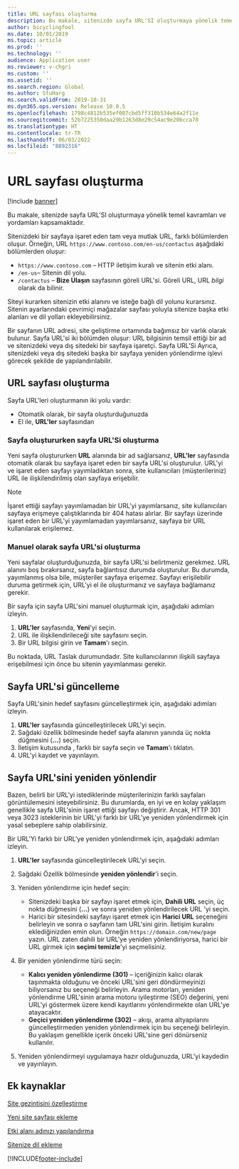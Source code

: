 ```yaml
---
title: URL sayfası oluşturma
description: Bu makale, sitenizde sayfa URL'SI oluşturmaya yönelik temel kavramları ve yordamları kapsamaktadır.
author: bicyclingfool
ms.date: 10/01/2019
ms.topic: article
ms.prod: ''
ms.technology: ''
audience: Application user
ms.reviewer: v-chgri
ms.custom: ''
ms.assetid: ''
ms.search.region: Global
ms.author: StuHarg
ms.search.validFrom: 2019-10-31
ms.dyn365.ops.version: Release 10.0.5
ms.openlocfilehash: 1798c4812b535ef007cbd5ff310b534e64a2f11e
ms.sourcegitcommit: 52b7225350daa29b1263d8e29c54ac9e20bcca70
ms.translationtype: HT
ms.contentlocale: tr-TR
ms.lasthandoff: 06/03/2022
ms.locfileid: "8892316"
---
```

# <a name="create-a-page-url"></a>URL sayfası oluşturma

[!include [banner](includes/banner.md)]

Bu makale, sitenizde sayfa URL'SI oluşturmaya yönelik temel kavramları ve yordamları kapsamaktadır.

Sitenizdeki bir sayfaya işaret eden tam veya mutlak URL, farklı bölümlerden oluşur. Örneğin, URL `https://www.contoso.com/en-us/contactus` aşağıdaki bölümlerden oluşur:

- `https://www.contoso.com` – HTTP iletişim kuralı ve sitenin etki alanı.
- `/en-us`– Sitenin dil yolu.
- `/contactus` – **Bize Ulaşın** sayfasının göreli URL'si. Göreli URL, URL *bilgi* olarak da bilinir.

Siteyi kurarken sitenizin etki alanını ve isteğe bağlı dil yolunu kurarsınız. Sitenin ayarlarındaki çevrimiçi mağazalar sayfası yoluyla sitenize başka etki alanları ve dil yolları ekleyebilirsiniz.

Bir sayfanın URL adresi, site geliştirme ortamında bağımsız bir varlık olarak bulunur. Sayfa URL'si iki bölümden oluşur: URL bilgisinin temsil ettiği bir ad ve sitenizdeki veya dış sitedeki bir sayfaya işaretçi. Sayfa URL'Si Ayrıca, sitenizdeki veya dış sitedeki başka bir sayfaya yeniden yönlendirme işlevi görecek şekilde de yapılandırılabilir.

## <a name="create-a-page-url"></a>URL sayfası oluşturma

Sayfa URL'leri oluşturmanın iki yolu vardır:

- Otomatik olarak, bir sayfa oluşturduğunuzda
- El ile, **URL'ler** sayfasından

### <a name="create-a-page-url-when-you-create-a-page"></a>Sayfa oluştururken sayfa URL'Si oluşturma

Yeni sayfa oluştururken **URL** alanında bir ad sağlarsanız, **URL'ler** sayfasında otomatik olarak bu sayfaya işaret eden bir sayfa URL'si oluşturulur. URL'yi ve işaret eden sayfayı yayımladıktan sonra, site kullanıcıları (müşterileriniz) URL ile ilişkilendirilmiş olan sayfaya erişebilir.

> [!NOTE]
> İşaret ettiği sayfayı yayımlamadan bir URL'yi yayımlarsanız, site kullanıcıları sayfaya erişmeye çalıştıklarında bir 404 hatası alırlar. Bir sayfayı üzerinde işaret eden bir URL'yi yayımlamadan yayımlarsanız, sayfaya bir URL kullanılarak erişilemez.

### <a name="manually-create-a-page-url"></a>Manuel olarak sayfa URL'si oluşturma

Yeni sayfalar oluşturduğunuzda, bir sayfa URL'si belirtmeniz gerekmez. URL alanını boş bırakırsanız, sayfa bağlantısız durumda oluşturulur. Bu durumda, yayımlanmış olsa bile, müşteriler sayfaya erişemez. Sayfayı erişilebilir duruma getirmek için, URL'yi el ile oluşturmanız ve sayfaya bağlamanız gerekir.

Bir sayfa için sayfa URL'sini manuel oluşturmak için, aşağıdaki adımları izleyin.

1. **URL'ler** sayfasında, **Yeni**'yi seçin.
1. URL ile ilişkilendirileceği site sayfasını seçin.
1. Bir URL bilgisi girin ve **Tamam**'ı seçin.

Bu noktada, URL Taslak durumundadır. Site kullanıcılarının ilişkili sayfaya erişebilmesi için önce bu sitenin yayımlanması gerekir.

## <a name="update-a-page-url"></a>Sayfa URL'si güncelleme

Sayfa URL'sinin hedef sayfasını güncelleştirmek için, aşağıdaki adımları izleyin.

1. **URL'ler** sayfasında güncelleştirilecek URL'yi seçin.
1. Sağdaki özellik bölmesinde hedef sayfa alanının yanında üç nokta düğmesini (**...**) seçin.
1. İletişim kutusunda , farklı bir sayfa seçin ve **Tamam**'ı tıklatın.
1. URL'yi kaydet ve yayınlayın.

## <a name="redirect-a-page-url"></a>Sayfa URL'sini yeniden yönlendir

Bazen, belirli bir URL'yi istediklerinde müşterilerinizin farklı sayfaları görüntülemesini isteyebilirsiniz. Bu durumlarda, en iyi ve en kolay yaklaşım genellikle sayfa URL'sinin işaret ettiği sayfayı değiştirir. Ancak, HTTP 301 veya 3023 isteklerinin bir URL'yi farklı bir URL'ye yeniden yönlendirmek için yasal sebeplere sahip olabilirsiniz.

Bir URL'Yi farklı bir URL'ye yeniden yönlendirmek için, aşağıdaki adımları izleyin.

1. **URL'ler** sayfasında güncelleştirilecek URL'yi seçin.
1. Sağdaki Özellik bölmesinde **yeniden yönlendir**'i seçin.
1. Yeniden yönlendirme için hedef seçin:

    - Sitenizdeki başka bir sayfayı işaret etmek için, **Dahili URL** seçin, üç nokta düğmesini (**...**) ve sonra yeniden yönlendirilecek URL 'yi seçin.
    - Harici bir sitesindeki sayfayı işaret etmek için **Harici URL** seçeneğini belirleyin ve sonra o sayfanın tam URL'sini girin. İletişim kuralını eklediğinizden emin olun. Örneğin `https://domain.com/new/page` yazın. URL zaten dahili bir URL'ye yeniden yönlendiriyorsa, harici bir URL girmek için **seçimi temizle**'yi seçmelisiniz.

1. Bir yeniden yönlendirme türü seçin:

    - **Kalıcı yeniden yönlendirme (301)** – içeriğinizin kalıcı olarak taşınmakta olduğunu ve önceki URL'sini geri döndürmeyinizi biliyorsanız bu seçeneği belirleyin. Arama motorları, yeniden yönlendirme URL'sinin arama motoru iyileştirme (SEO) değerini, yeni URL'yi göstermek üzere kendi kayıtlarını yönlendirmekte olan URL'ye atayacaktır. 
    - **Geçici yeniden yönlendirme (302)** – akışı, arama altyapılarını güncelleştirmeden yeniden yönlendirmek için bu seçeneği belirleyin. Bu yaklaşım genellikle içerik önceki URL'sine geri dönürseniz kullanılır.

1. Yeniden yönlendirmeyi uygulamaya hazır olduğunuzda, URL'yi kaydedin ve yayınlayın.

## <a name="additional-resources"></a>Ek kaynaklar

[Site gezintisini özelleştirme](customize-site-navigation.md)

[Yeni site sayfası ekleme](add-new-page.md)

[Etki alanı adınızı yapılandırma](configure-your-domain-name.md)

[Sitenize dil ekleme](add-languages-to-site.md)


[!INCLUDE[footer-include](../includes/footer-banner.md)]

